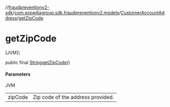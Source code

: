 //[fraudpreventionv2-sdk](../../../index.md)/[com.expediagroup.sdk.fraudpreventionv2.models](../index.md)/[CustomerAccountAddress](index.md)/[getZipCode](get-zip-code.md)

# getZipCode

[JVM]\

public final [String](https://docs.oracle.com/javase/8/docs/api/java/lang/String.html)[getZipCode](get-zip-code.md)()

#### Parameters

JVM

| | |
|---|---|
| zipCode | Zip code of the address provided. |
